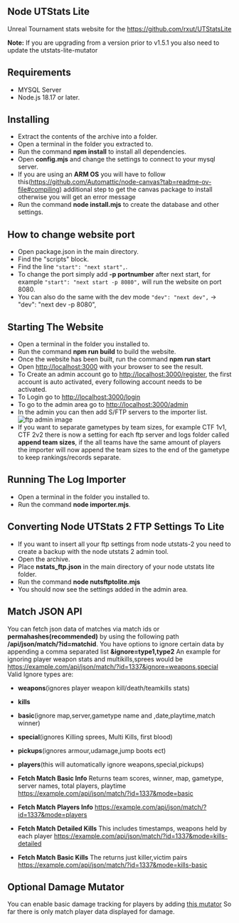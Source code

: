 ## Node UTStats Lite
Unreal Tournament stats website for the https://github.com/rxut/UTStatsLite

**Note:** If you are upgrading from a version prior to v1.5.1 you also need to update the utstats-lite-mutator

## Requirements 
- MYSQL Server
- Node.js 18.17 or later.

## Installing
- Extract the contents of the archive into a folder.
- Open a terminal in the folder you extracted to.
- Run the command **npm install** to install all dependencies.
- Open **config.mjs** and change the settings to connect to your mysql server.
- If you are using an **ARM OS** you will have to follow this(https://github.com/Automattic/node-canvas?tab=readme-ov-file#compiling) additional step to get the canvas package to install otherwise you will get an error message
- Run the command **node install.mjs** to create the database and other settings.


## How to change website port
- Open package.json in the main directory.
- Find the "scripts" block.
- Find the line ```"start": "next start",```.
- To change the port simply add **-p portnumber** after next start, for example ```"start": "next start -p 8080",``` will run the website on port 8080.
- You can also do the same with the dev mode ```"dev": "next dev",``` -> "dev": "next dev -p 8080",

## Starting The Website
- Open a terminal in the folder you installed to.
- Run the command **npm run build** to build the website.
- Once the website has been built, run the command **npm run start**
- Open [http://localhost:3000](http://localhost:3000) with your browser to see the result.
- To Create an admin account go to [http://localhost:3000/register](http://localhost:3000/register), the first account is auto activated, every following account needs to be activated.
- To Login go to [http://localhost:3000/login](http://localhost:3000/login)
- To go to the admin area go to [http://localhost:3000/admin](http://localhost:3000/admin)
- In the admin you can then add S/FTP servers to the importer list. ![ftp admin image](https://i.imgur.com/gA2WpT4.png "FTP Admin Image")
- If you want to separate gametypes by team sizes, for example CTF 1v1, CTF 2v2 there is now a setting for each ftp server and logs folder called **append team sizes**, if the all teams have the same amount of players the importer will now append the team sizes to the end of the gametype to keep rankings/records separate. 

## Running The Log Importer
- Open a terminal in the folder you installed to.
- Run the command **node importer.mjs**.

## Converting Node UTStats 2 FTP Settings To Lite
- If you want to insert all your ftp settings from node utstats-2 you need to create a backup with the node utstats 2 admin tool.
- Open the archive.
- Place **nstats_ftp.json** in the main directory of your node utstats lite folder.
- Run the command **node nutsftptolite.mjs**
- You should now see the settings added in the admin area.


## Match JSON API
You can fetch json data of matches via match ids or **permahashes(recommended)** by using the following path **/api/json/match/?id=matchid**.
You have options to ignore certain data by appending a comma separated list **&ignore=type1,type2**
An example for ignoring player weapon stats and multikills,sprees would be https://example.com/api/json/match/?id=1337&ignore=weapons,special
Valid Ignore types are: 
- **weapons**(ignores player weapon kill/death/teamkills stats)
- **kills**
- **basic**(ignore map,server,gametype name and ,date,playtime,match winner)
- **special**(ignores Killing sprees, Multi Kills, first blood)
- **pickups**(ignores armour,udamage,jump boots ect)
- **players**(this will automatically ignore weapons,special,pickups)

- **Fetch Match Basic Info** Returns team scores, winner, map, gametype, server names, total players, playtime https://example.com/api/json/match/?id=1337&mode=basic
- **Fetch Match Players Info** https://example.com/api/json/match/?id=1337&mode=players
- **Fetch Match Detailed Kills** This includes timestamps, weapons held by each player https://example.com/api/json/match/?id=1337&mode=kills-detailed
- **Fetch Match Basic Kills** The returns just killer,victim pairs https://example.com/api/json/match/?id=1337&mode=kills-basic

## Optional Damage Mutator
You can enable basic damage tracking for players by adding [this mutator](https://github.com/scottadkin/UTStats-Lite-Damage)
So far there is only match player data displayed for damage.